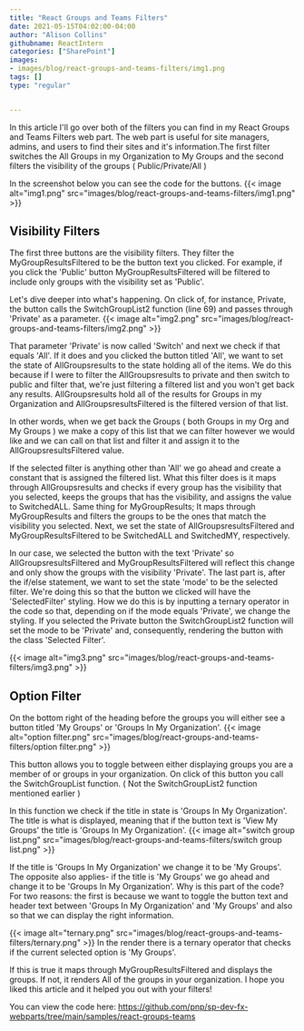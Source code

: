 ```yaml
---
title: "React Groups and Teams Filters"
date: 2021-05-15T04:02:00-04:00
author: "Alison Collins"
githubname: ReactIntern
categories: ["SharePoint"]
images:
- images/blog/react-groups-and-teams-filters/img1.png
tags: []
type: "regular"


---
```


In this article I'll go over both of the filters you can find in my
React Groups and Teams Filters web part. The web part is useful for site
managers, admins, and users to find their sites and
it's information.The
first filter switches the All Groups in my Organization to My Groups and
the second filters the visibility of the groups ( Public/Private/All )

In the screenshot below you can see the code for the buttons.
{{< image alt="img1.png" src="images/blog/react-groups-and-teams-filters/img1.png" >}}


## Visibility Filters

The first three buttons are the visibility filters. They filter the
MyGroupResultsFiltered to be the button text you clicked. For example,
if you click the 'Public' button MyGroupResultsFiltered will be filtered
to include only groups with the visibility set as 'Public'.

  Let's dive deeper into what's happening. On click of, for instance, Private, the button calls the SwitchGroupList2 function (line 69) and passes through 'Private' as a parameter.   {{< image alt="img2.png" src="images/blog/react-groups-and-teams-filters/img2.png" >}}

That parameter 'Private' is now called 'Switch' and next we check if
that equals 'All'.
If it does and you clicked the button titled 'All', we want to set the
state of AllGroupsresults to the state holding all of the items. We do
this because if I were to filter the AllGroupsresults to private and
then switch to public and filter that, we're just filtering a filtered
list and you won't get back any results. AllGroupsresults hold all of
the results for Groups in my Organization and AllGroupsresultsFiltered
is the filtered version of that list. 

In other words, when we get back
the Groups ( both Groups in my Org and My Groups ) we make a copy of
this list that we can filter however we would like and we can call on
that list and filter it and assign it to the AllGroupsresultsFiltered
value.


If the selected filter is anything other than 'All' we go ahead and
create a constant that is assigned the filtered list. What this filter
does is it maps through AllGroupsresults and checks if every group has
the visibility that you selected, keeps the groups that has the
visibility, and assigns the value to SwitchedALL. Same thing for
MyGroupResults; It maps through MyGroupResults and filters the groups to
be the ones that match the visibility you selected. Next, we set the
state of AllGroupsresultsFiltered and MyGroupResultsFiltered to be
SwitchedALL and SwitchedMY, respectively. 

In our case, we selected the
button with the text 'Private' so AllGroupsresultsFiltered and
MyGroupResultsFiltered will reflect this change and only show the groups
with the visibility 'Private'.
The last part is, after the if/else statement, we want to set the state
'mode' to be the selected filter. We're doing this so that the button we
clicked will have the 'SelectedFilter' styling. How we do this is by
inputting a ternary operator in the code so that, depending on if the
mode equals 'Private', we change the styling. If you selected the
Private button the SwitchGroupList2 function will set the mode to be
'Private' and, consequently, rendering the button with the class
'Selected Filter'.


{{< image alt="img3.png" src="images/blog/react-groups-and-teams-filters/img3.png" >}}


## Option Filter

  On the bottom right of the heading before the groups you will either see a button titled 'My Groups' or 'Groups In My Organization'.   {{< image alt="option filter.png" src="images/blog/react-groups-and-teams-filters/option filter.png" >}}

This button allows you to toggle between either displaying groups you
are a member of or groups in your organization. On click of this button
you call the SwitchGroupList function. ( Not the SwitchGroupList2
function mentioned earlier )

  In this function we check if the title in state is 'Groups In My Organization'. The title is what is displayed, meaning that if the button text is 'View My Groups' the title is 'Groups In My Organization'.   {{< image alt="switch group list.png" src="images/blog/react-groups-and-teams-filters/switch group list.png" >}}

If the title is 'Groups In My Organization' we change it to be 'My
Groups'. The opposite also applies- if the title is 'My Groups' we go
ahead and change it to be 'Groups In My Organization'.
Why is this part of the code? For two reasons: the first is because we
want to toggle the button text and header text between 'Groups In My
Organization' and 'My Groups' and also so that we can display the right
information.

  {{< image alt="ternary.png" src="images/blog/react-groups-and-teams-filters/ternary.png" >}}  In the render there is a ternary operator that checks if the current selected option is 'My Groups'.

If this is true it maps through MyGroupResultsFiltered and displays the
groups. If not, it renders All of the groups in your organization.
I hope you liked this article and it helped you out with your filters!

You can view the code here:
<https://github.com/pnp/sp-dev-fx-webparts/tree/main/samples/react-groups-teams>
